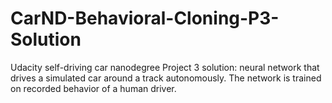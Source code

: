 # CarND-Behavioral-Cloning-P3-Solution
Udacity self-driving car nanodegree Project 3 solution: neural network that drives a simulated car around a track autonomously.  The network is trained on recorded behavior of a human driver.
